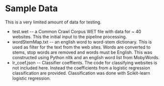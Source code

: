 Sample Data
===========

This is a very limited amount of data for testing.<br>

- test.wet -- a Common Crawl Corpus WET file with data for ~ 40 websites. This the initial input to the pipeline processing.
- wordStemMap.txt -- an english word to word-stem dictionary.  This is used as filter for the text from the web sites.  Words are converted to stems, stop words are removed and words must be English. This was constructed using Python nltk and an english word list from MobyWords.
- lr_coef.json -- Classifier coeffients. The code for classifying websites is not included here.  Instead the coefficients from a logistic regression classification are provided.  Classification was done with Scikit-learn logistic regression.

